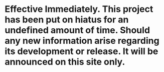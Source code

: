 # Effective Immediately. This project has been put on hiatus for an undefined amount of time. Should any new information arise regarding its development or release. It will be announced on this site only.
